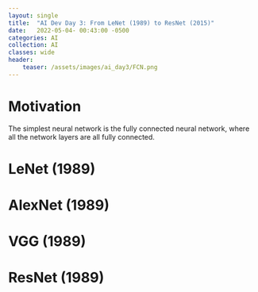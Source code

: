```yaml
---
layout: single
title:  "AI Dev Day 3: From LeNet (1989) to ResNet (2015)"
date:   2022-05-04- 00:43:00 -0500
categories: AI
collection: AI
classes: wide
header:
    teaser: /assets/images/ai_day3/FCN.png
---
```

# Motivation  
The simplest neural network is the fully connected neural network, where all the network layers are all fully connected.

# LeNet (1989)

# AlexNet (1989)

# VGG (1989)

# ResNet (1989)

